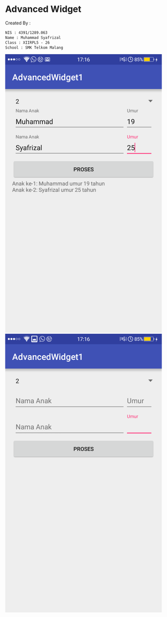 # Advanced Widget

Created By :

    NIS : 4391/1289.063
    Name : Muhammad Syafrizal
    Class : XIIRPL5 - 26
    School : SMK Telkom Malang
![alt tag](https://github.com/ikaru19/Widget-Lanjutan-1/blob/master/Screenshot_2016-10-11-17-16-28.png)
![alt tag](https://github.com/ikaru19/Widget-Lanjutan-1/blob/master/Screenshot_2016-10-11-17-16-39.png)
